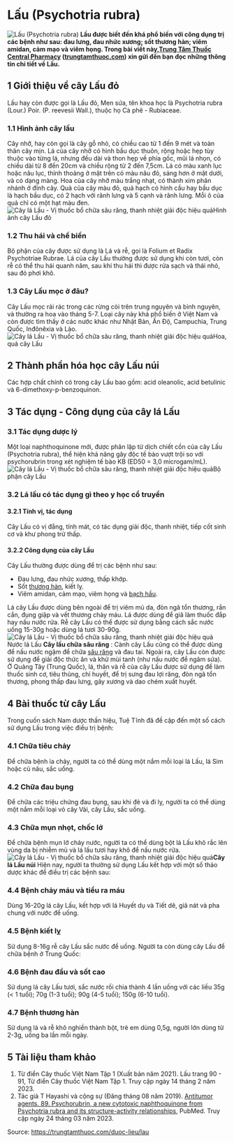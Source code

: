 # Lấu (Psychotria rubra)

![Lấu \(Psychotria rubra\)](https://trungtamthuoc.com/images/others/cay-lau-do-0-7700.jpg)
**Lấu được biết đến khá phổ biến với công dụng trị các bệnh như sau: đau lưng, đau nhức xương; sốt thương hàn; viêm amidan, cảm mạo và viêm họng. Trong bài viết này,[Trung Tâm Thuốc Central Pharmacy](https://trungtamthuoc.com/ "Trung Tâm Thuốc Central Pharmacy") ([trungtamthuoc.com](https://trungtamthuoc.com/ "trungtamthuoc.com")) xin gửi đến bạn đọc những thông tin chi tiết về Lấu.**
##  1 Giới thiệu về cây Lấu đỏ
Lấu hay còn được gọi là Lấu đỏ, Men sứa, tên khoa học là Psychotria rubra (Lour.) Poir. (P. reevesii Wall.), thuộc họ Cà phê - Rubiaceae. 
### 1.1 Hình ảnh cây lấu
Cây nhỡ, hay còn gọi là cây gỗ nhỏ, có chiều cao từ 1 đến 9 mét và toàn thân cây mịn. Lá của cây nhỡ có hình bầu dục thuôn, rộng hoặc hẹp tùy thuộc vào từng lá, nhưng đều dài và thon hẹp về phía gốc, mũi lá nhọn, có chiều dài từ 8 đến 20cm và chiều rộng từ 2 đến 7,5cm. Lá có màu xanh lục hoặc nâu lục, thỉnh thoảng ở mặt trên có màu nâu đỏ, sáng hơn ở mặt dưới, và có dạng màng. Hoa của cây nhỡ màu trắng nhạt, có thành xim phân nhánh ở đỉnh cây. Quả của cây màu đỏ, quả hạch có hình cầu hay bầu dục là hạch bầu dục, có 2 hạch với rãnh lưng và 5 cạnh và rãnh lưng. Mỗi ô của quả chỉ có một hạt màu đen.
![Cây lá Lấu - Vị thuốc bổ chữa sâu răng, thanh nhiệt giải độc hiệu quả](https://trungtamthuoc.com/images/item/cay-lau-5.jpg)Hình ảnh cây Lấu đỏ
### 1.2 Thu hái và chế biến
Bộ phận của cây được sử dụng là Lá và rễ, gọi là Folium et Radix Psychotriae Rubrae.
Lá của cây Lấu thường được sử dụng khi còn tươi, còn rễ có thể thu hái quanh năm, sau khi thu hái thì được rửa sạch và thái nhỏ, sau đó phơi khô. 
### 1.3 Cây Lấu mọc ở đâu?
Cây Lấu mọc rải rác trong các rừng còi trên trung nguyên và bình nguyên, và thường ra hoa vào tháng 5-7. Loại cây này khá phổ biến ở Việt Nam và còn được tìm thấy ở các nước khác như Nhật Bản, Ấn Độ, Campuchia, Trung Quốc, Inđônêxia và Lào.
![Cây lá Lấu - Vị thuốc bổ chữa sâu răng, thanh nhiệt giải độc hiệu quả](https://trungtamthuoc.com/images/item/cay-lau-1.jpg)Hoa, quả cây Lấu
##  2 Thành phần hóa học cây Lấu núi
Các hợp chất chính có trong cây Lấu bao gồm: acid oleanolic, acid betulinic và 6-dimethoxy-p-benzoquinon.
##  3 Tác dụng - Công dụng của cây lá Lấu
### 3.1 Tác dụng dược lý 
Một loại naphthoquinone mới, được phân lập từ dịch chiết cồn của cây Lấu (Psychotria rubra), thể hiện khả năng gây độc tế bào vượt trội so với psychorubrin trong xét nghiệm tế bào KB (ED50 = 3,0 microgam/mL).
![Cây lá Lấu - Vị thuốc bổ chữa sâu răng, thanh nhiệt giải độc hiệu quả](https://trungtamthuoc.com/images/item/cay-lau-3.jpg)Bộ phận cây Lấu
### 3.2 Lá lấu có tác dụng gì theo y học cổ truyền
#### 3.2.1 Tính vị, tác dụng
Cây Lấu có vị đắng, tính mát, có tác dụng giải độc, thanh nhiệt, tiếp cốt sinh cơ và khư phong trừ thấp.
#### 3.2.2 Công dụng của cây Lấu
Cây Lấu thường được dùng để trị các bệnh như sau:
  * Đau lưng, đau nhức xương, thấp khớp.
  * Sốt [thương hàn](https://trungtamthuoc.com/bai-viet/benh-thuong-han "thương hàn"), kiết lỵ.
  * Viêm amidan, cảm mạo, viêm họng và [bạch hầu](https://trungtamthuoc.com/bai-viet/benh-bach-hau-nhung-dieu-can-biet "bạch hầu").


Lá cây Lấu được dùng bên ngoài để trị viêm mủ da, đòn ngã tổn thương, rắn cắn, đụng giập và vết thương chảy máu. Lá được dùng để giã làm thuốc đắp hay nấu nước rửa.
Rễ cây Lấu có thể được sử dụng bằng cách sắc nước uống 15-30g hoặc dùng lá tươi 30-90g. 
![Cây lá Lấu - Vị thuốc bổ chữa sâu răng, thanh nhiệt giải độc hiệu quả](https://trungtamthuoc.com/images/item/cay-lau-4.jpg)Nước lá Lấu
**Cây lấu chữa sâu răng** : Cành cây Lấu cũng có thể được dùng để nấu nước ngậm để chữa [sâu răng](https://trungtamthuoc.com/bai-viet/benh-sau-rang "sâu răng") và đau tai. Ngoài ra, cây Lấu còn được sử dụng để giải độc thức ăn và khử mùi tanh (như nấu nước để ngâm sứa).
Ở Quảng Tây (Trung Quốc), lá, thân và rễ của cây Lấu được sử dụng để làm thuốc sinh cơ, tiêu thũng, chỉ huyết, để trị sưng đau lợi răng, đòn ngã tổn thương, phong thấp đau lưng, gãy xương và dao chém xuất huyết.
##  4 Bài thuốc từ cây Lấu
Trong cuốn sách Nam dược thần hiệu, Tuệ Tĩnh đã đề cập đến một số cách sử dụng Lấu trong việc điều trị bệnh:
### 4.1 Chữa tiêu chảy
Để chữa bệnh ỉa chảy, người ta có thể dùng một nắm mỗi loại lá Lấu, lá Sim hoặc củ nâu, sắc uống.
### 4.2 Chữa đau bụng
Để chữa các triệu chứng đau bụng, sau khi đẻ và đi lỵ, người ta có thể dùng một nắm mỗi loại vỏ cây Vải, cây Lấu, sắc uống.
### 4.3 Chữa mụn nhọt, chốc lở
Để chữa bệnh mụn lở chảy nước, người ta có thể dùng bột lá Lấu khô rắc lên vùng da bị nhiễm mủ và lá lấu tươi hay khô để nấu nước rửa.
![Cây lá Lấu - Vị thuốc bổ chữa sâu răng, thanh nhiệt giải độc hiệu quả](https://trungtamthuoc.com/images/item/cay-lau-2.jpg)**Cây lá Lấu núi**
Hiện nay, người ta thường sử dụng Lấu kết hợp với một số thảo dược khác để điều trị các bệnh sau:
### 4.4 Bệnh chảy máu và tiểu ra máu
Dùng 16-20g lá cây Lấu, kết hợp với lá Huyết dụ và Tiết dê, giã nát và pha chung với nước để uống.
### 4.5 Bệnh kiết lỵ
Sử dụng 8-16g rễ cây Lấu sắc nước để uống.
Người ta còn dùng cây Lấu để chữa bệnh ở Trung Quốc:
### 4.6 Bệnh đau đầu và sốt cao
Sử dụng lá cây Lấu tươi, sắc nước rồi chia thành 4 lần uống với các liều 35g (< 1 tuổi); 70g (1-3 tuổi); 90g (4-5 tuổi); 150g (6-10 tuổi).
### 4.7 Bệnh thương hàn
Sử dụng lá và rễ khô nghiền thành bột, trẻ em dùng 0,5g, người lớn dùng từ 2-3g, uống ba lần mỗi ngày.
##  5 Tài liệu tham khảo
  1. Từ điển Cây thuốc Việt Nam Tập 1 (Xuất bản năm 2021). Lấu trang 90 - 91, Từ điển Cây thuốc Việt Nam Tập 1. Truy cập ngày 14 tháng 2 năm 2023.
  2. Tác giả T Hayashi và cộng sự (Đăng tháng 08 năm 2019). [Antitumor agents. 89. Psychorubrin, a new cytotoxic naphthoquinone from Psychotria rubra and its structure-activity relationships](https://pubmed.ncbi.nlm.nih.gov/3669007/), PubMed. Truy cập ngày 24 tháng 03 năm 2023.




Source: https://trungtamthuoc.com/duoc-lieu/lau
